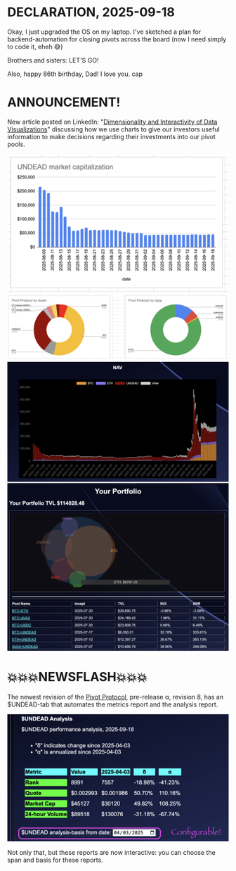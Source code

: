 # DECLARATION, 2025-09-18

Okay, I just upgraded the OS on my laptop. I've sketched a plan for backend-automation for closing pivots across the board (now I need simply to code it, eheh 😅)

Brothers and sisters: LET'S GO!

Also, happy 86th birthday, Dad! I love you.
cap

# ANNOUNCEMENT!

New article posted on LinkedIn: "[Dimensionality and Interactivity of Data Visualizations](https://www.linkedin.com/feed/update/urn:li:activity:7374490948791324672/)" discussing how we use charts to give our investors useful information to make decisions regarding their investments into our pivot pools.

![Bar chart (1-dimensional)](imgs/01a-bar.png)
![Pie chart (1-dimensional)](imgs/01b-pie.png)
![Stacked Bar chart (2-dimensional)](imgs/01c-stacked.png)
![Venn Diagram (2-dimenionsl)](imgs/01d-venn.png)

# 💥💥💥NEWSFLASH💥💥💥

The newest revision of the [Pivot Protocol](https://pivoteur.github.io/#), pre-release α, revision 8,  has an $UNDEAD-tab that automates the metrics report and the analysis report.

![$UNDEAD metrics](imgs/02a-metrics.png)
![$UNDEAD analysis report](imgs/02b-analysis.png)

Not only that, but these reports are now interactive: you can choose the span and basis for these reports.

